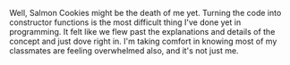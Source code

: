 Well, Salmon Cookies might be the death of me yet. Turning the code into constructor functions is the most difficult thing I've done yet in programming. It felt like we flew past the explanations and details of the concept and just dove right in. I'm taking comfort in knowing most of my classmates are feeling overwhelmed also, and it's not just me.